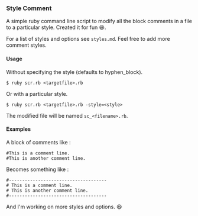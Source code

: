 ### Style Comment


A simple ruby command line script to modify all the block comments in a file to a particular style. Created it for fun :laughing:.

For a list of styles and options see `styles.md`. Feel free to add more comment styles.

#### Usage

Without specifying the style (defaults to hyphen_block).

    $ ruby scr.rb <targetfile>.rb

Or with a particular style.

    $ ruby scr.rb <targetfile>.rb -style=<style>

The modified file will be named `sc_<filename>.rb`.

#### Examples

A block of comments like :

    #This is a comment line.
    #This is another comment line.


Becomes something like : 

    #-------------------------------------
    # This is a comment line.
    # This is another comment line.
    #-------------------------------------

And I'm working on more styles and options. :laughing:







